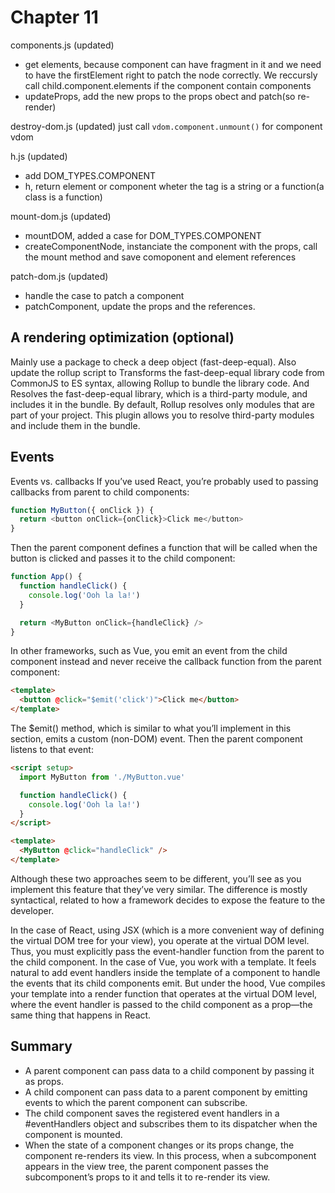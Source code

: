 # Chapter 11

components.js (updated)
- get elements, because component can have fragment in it and we need to have the firstElement right to patch the node correctly. We reccursly call child.component.elements if the component contain components
- updateProps, add the new props to the props obect and patch(so re-render)

destroy-dom.js (updated)
just call `vdom.component.unmount()` for component vdom

h.js (updated)
- add DOM_TYPES.COMPONENT
- h, return element or component wheter the tag is a string or a function(a class is a function)

mount-dom.js (updated)
- mountDOM, added a case for DOM_TYPES.COMPONENT
- createComponentNode, instanciate the component with the props, call the mount method and save comoponent and element references

patch-dom.js (updated)
- handle the case to patch a component
- patchComponent, update the props and the references.

## A rendering optimization (optional)

Mainly use a package to check a deep object (fast-deep-equal). Also update the rollup script to Transforms the fast-deep-equal library code from CommonJS to ES syntax, allowing Rollup to bundle the library code. And Resolves the fast-deep-equal library, which is a third-party module, and includes it in the bundle. By default, Rollup resolves only modules that are part of your project. This plugin allows you to resolve third-party modules and include them in the bundle.

## Events

Events vs. callbacks
If you’ve used React, you’re probably used to passing callbacks from parent to child components:

```js
function MyButton({ onClick }) {
  return <button onClick={onClick}>Click me</button>
}
```

Then the parent component defines a function that will be called when the button is clicked and passes it to the child component:


```js
function App() {
  function handleClick() {
    console.log('Ooh la la!')
  }

  return <MyButton onClick={handleClick} />
}
```

In other frameworks, such as Vue, you emit an event from the child component instead and never receive the callback function from the parent component:

```html
<template>
  <button @click="$emit('click')">Click me</button>
</template>
```

The $emit() method, which is similar to what you’ll implement in this section, emits a custom (non-DOM) event. Then the parent component listens to that event:

```html
<script setup>
  import MyButton from './MyButton.vue'

  function handleClick() {
    console.log('Ooh la la!')
  }
</script>

<template>
  <MyButton @click="handleClick" />
</template>
```

Although these two approaches seem to be different, you’ll see as you implement this feature that they’ve very similar. The difference is mostly syntactical, related to how a framework decides to expose the feature to the developer.

In the case of React, using JSX (which is a more convenient way of defining the virtual DOM tree for your view), you operate at the virtual DOM level. Thus, you must explicitly pass the event-handler function from the parent to the child component. In the case of Vue, you work with a template. It feels natural to add event handlers inside the template of a component to handle the events that its child components emit. But under the hood, Vue compiles your template into a render function that operates at the virtual DOM level, where the event handler is passed to the child component as a prop—the same thing that happens in React.

## Summary

- A parent component can pass data to a child component by passing it as props.
- A child component can pass data to a parent component by emitting events to which the parent component can subscribe.
- The child component saves the registered event handlers in a #eventHandlers object and subscribes them to its dispatcher when the component is mounted.
- When the state of a component changes or its props change, the component re-renders its view. In this process, when a subcomponent appears in the view tree, the parent component passes the subcomponent’s props to it and tells it to re-render its view.